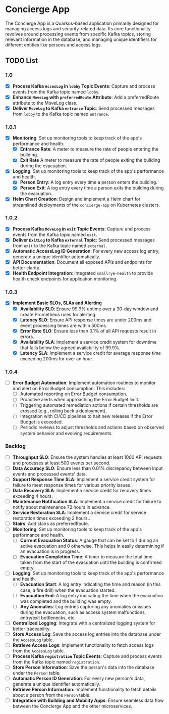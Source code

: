 # Concierge App

The Concierge App is a Quarkus-based application primarily designed for managing access logs and security-related data. Its core functionality revolves around processing events from specific Kafka topics, storing relevant information in the database, and managing unique identifiers for different entities like persons and access logs.

## TODO List
### 1.0
- [X] **Process Kafka `AccesLog` in `lobby` Topic Events**: Capture and process events from the Kafka topic named `lobby`.
- [X] **Enhance `MoveLog` with `preferredRoute` Attribute**: Add a preferredRoute attribute to the MoveLog class.
- [X] **Deliver `MoveLog` to Kafka `entrance` Topic**: Send processed messages from `lobby` to the Kafka topic named `entrance`.
### 1.0.1
- [X] **Monitoring**: Set up monitoring tools to keep track of the app's performance and health.
  - [X] **Entrance Rate**: A meter to measure the rate of people entering the building.
  - [X] **Exit Rate** A meter to measure the rate of people exiting the building during the evacuation.
- [X] **Logging**: Set up monitoring tools to keep track of the app's performance and health.
  - [X] **Person Entry**: A log entry every time a person enters the building.
  - [X] **Person Exit**: A log entry every time a person exits the building during the evacuation.
- [X] **Helm Chart Creation**: Design and implement a Helm chart for streamlined deployments of the `concierge-app` on Kubernetes clusters.
### 1.0.2
- [X] **Process Kafka `MoveLog` in `exit` Topic Events**: Capture and process events from the Kafka topic named `exit`.
- [X] **Deliver `ExitLog` to Kafka `external` Topic**: Send processed messages from `exit` to the Kafka topic named `external`.
- [X] **Automatic AccessLog ID Generation**: For every new access log entry, generate a unique identifier automatically.
- [X] **API Documentation**: Document all exposed APIs and endpoints for better clarity.
- [X] **Health Endpoint Integration**: Integrated `smallrye-health` to provide health check endpoints for application monitoring.
### 1.0.3
- [X] **Implement Basic SLOs, SLAs and Alerting**
  - [X] **Availability SLO**: Ensure 99.9% uptime over a 30-day window and create Prometheus rules for alerting.
  - [X] **Latency SLO**: Ensure API response times are under 200ms and event processing times are within 500ms.
  - [X] **Error Rate SLO**: Ensure less than 0.1% of all API requests result in errors.
  - [X] **Availability SLA**: Implement a service credit system for downtime that falls below the agreed availability of 99.9%.
  - [X] **Latency SLA**: Implement a service credit for average response time exceeding 200ms for over an hour.
### 1.0.4
- [ ] **Error Budget Automation**: Implement automation routines to monitor and alert on Error Budget consumption. This includes:
  - [ ] Automated reporting on Error Budget consumption.
  - [ ] Proactive alerts when approaching the Error Budget limit.
  - [ ] Triggering automated remediation actions if certain thresholds are crossed (e.g., rolling back a deployment).
  - [ ] Integration with CI/CD pipelines to halt new releases if the Error Budget is exceeded.
  - [ ] Periodic reviews to adjust thresholds and actions based on observed system behavior and evolving requirements.
### Backlog
- [ ] **Throughput SLO**: Ensure the system handles at least 1000 API requests and processes at least 500 events per second.
- [ ] **Data Accuracy SLO**: Ensure less than 0.01% discrepancy between input events and processed events' data.  
- [ ] **Support Response Time SLA**: Implement a service credit system for failure to meet response times for various priority issues.
- [ ] **Data Recovery SLA**: Implement a service credit for recovery times exceeding 4 hours.
- [ ] **Maintenance Notification SLA**: Implement a service credit for failure to notify about maintenance 72 hours in advance.
- [ ] **Service Restoration SLA**: Implement a service credit for service restoration times exceeding 2 hours..
- [ ] **Stairs**: Add stairs as preferredRoute.
- [ ] **Monitoring**: Set up monitoring tools to keep track of the app's performance and health.
   - [ ] **Current Evacuation Status**: A gauge that can be set to 1 during an active evacuation and 0 otherwise. This helps in easily determining if an evacuation is in progress.
  - [ ] **Evacuation Completion Time**: A timer to measure the total time taken from the start of the evacuation until the building is confirmed empty.
- [ ] **Logging**: Set up monitoring tools to keep track of the app's performance and health.
  - [ ] **Evacuation Start**: A log entry indicating the time and reason (in this case, a fire drill) when the evacuation started.
  - [ ] **Evacuation End**: A log entry indicating the time when the evacuation was completed and the building was empty.
  - [ ] **Any Anomalies**: Log entries capturing any anomalies or issues during the evacuation, such as access system malfunctions, entry/exit bottlenecks, etc.
- [ ] **Centralized Logging**: Integrate with a centralized logging system for better traceability.
- [ ] **Store Access Log**: Save the access log entries into the database under the `AccessLog` table.
- [ ] **Retrieve Access Logs**: Implement functionality to fetch access logs from the `AccessLog` table.
- [ ] **Process Kafka `registration` Topic Events**: Capture and process events from the Kafka topic named `registration`.
- [ ] **Store Person Information**: Save the person's data into the database under the `Person` table.
- [ ] **Automatic Person ID Generation**: For every new person's data, generate a unique identifier automatically.
- [ ] **Retrieve Person Information**: Implement functionality to fetch details about a person from the `Person` table.
- [ ] **Integration with Building and Mobility Apps**: Ensure seamless data flow between the Concierge App and the other microservices.
